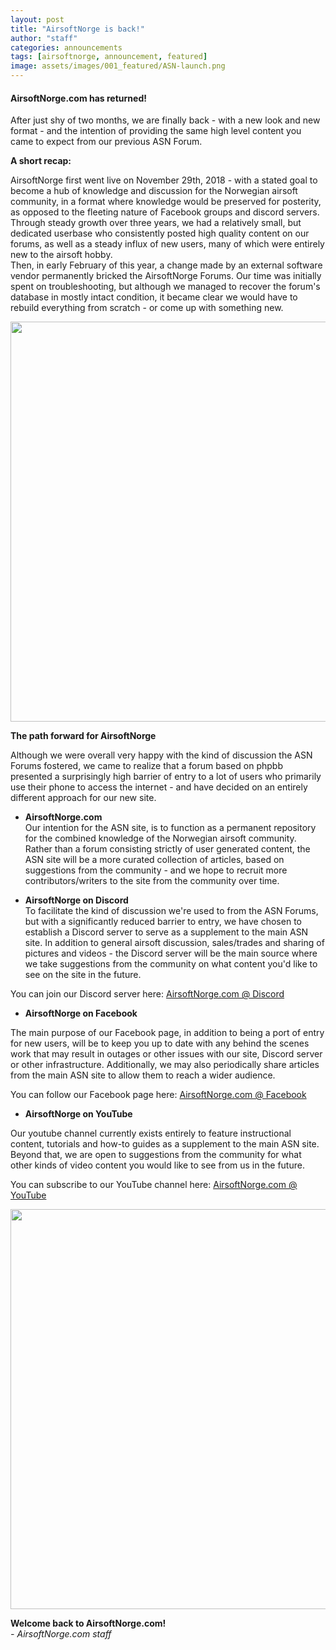 ```yaml
---
layout: post
title: "AirsoftNorge is back!"
author: "staff"
categories: announcements
tags: [airsoftnorge, announcement, featured]
image: assets/images/001_featured/ASN-launch.png
---
```



#### AirsoftNorge.com has returned!

After just shy of two months, we are finally back - with a new look and new format - and the intention of providing the same high level content you came to expect from our previous ASN Forum.

**A short recap:**

AirsoftNorge first went live on November 29th, 2018 - with a stated goal to become a hub of knowledge and discussion for the Norwegian airsoft community, in a format where knowledge would be preserved for posterity, as opposed to the fleeting nature of Facebook groups and discord servers.
Through steady growth over three years, we had a relatively small, but dedicated userbase who consistently posted high quality content on our forums, as well as a steady influx of new users, many of which were entirely new to the airsoft hobby.<br>
Then, in early February of this year, a change made by an external software vendor permanently bricked the AirsoftNorge Forums. Our time was initially spent on troubleshooting, but although we managed to recover the forum's database in mostly intact condition, it became clear we would have to rebuild everything from scratch - or come up with something new.

<div class="image-thumbnail">
	<a href="{{site.baseurl}}/assets/images/001_featured/ASN-phpbb.jpg">
		<img src="{{site.baseurl}}/assets/images/001_featured/ASN-phpbb.jpg" width="640"/>
	</a>
</div>



**The path forward for AirsoftNorge**<br>

Although we were overall very happy with the kind of discussion the ASN Forums fostered, we came to realize that a forum based on phpbb presented a surprisingly high barrier of entry to a lot of users who primarily use their phone to access the internet - and have decided on an entirely different approach for our new site.



* **AirsoftNorge.com**<br>
Our intention for the ASN site, is to function as a permanent repository for the combined knowledge of the Norwegian airsoft community.
Rather than a forum consisting strictly of user generated content, the ASN site will be a more curated collection of articles, based on suggestions from the community - and we hope to recruit more contributors/writers to the site from the community over time.

* **AirsoftNorge on Discord**<br>
To facilitate the kind of discussion we're used to from the ASN Forums, but with a significantly reduced barrier to entry, we have chosen to establish a Discord server to serve as a supplement to the main ASN site.
In addition to general airsoft discussion, sales/trades and sharing of pictures and videos - the Discord server will be the main source where we take suggestions from the community on what content you'd like to see on the site in the future.

You can join our Discord server here: <a href="https://discord.gg/gMegmXMAPN" target="_blank">AirsoftNorge.com @ Discord</a>

* **AirsoftNorge on Facebook**<br>

The main purpose of our Facebook page, in addition to being a port of entry for new users, will be to keep you up to date with any behind the scenes work that may result in outages or other issues with our site, Discord server or other infrastructure.
Additionally, we may also periodically share articles from the main ASN site to allow them to reach a wider audience.

You can follow our Facebook page here: <a href="https://www.facebook.com/AirsoftNorge" target="_blank">AirsoftNorge.com @ Facebook</a>

* **AirsoftNorge on YouTube**<br>

Our youtube channel currently exists entirely to feature instructional content, tutorials and how-to guides as a supplement to the main ASN site.
Beyond that, we are open to suggestions from the community for what other kinds of video content you would like to see from us in the future.

You can subscribe to our YouTube channel here: <a href="https://www.youtube.com/channel/UC0jdeJCXXosXPuwOcTH1MAA" target="_blank">AirsoftNorge.com @ YouTube</a>

<div class="image-thumbnail">
	<a href="{{site.baseurl}}/assets/images/001_featured/ASN-launch.png">
		<img src="{{site.baseurl}}/assets/images/001_featured/ASN-launch.png" width="640"/>
	</a>
</div>



**Welcome back to AirsoftNorge.com!**<br>
*- AirsoftNorge.com staff*